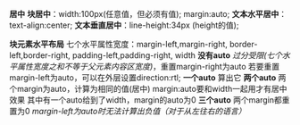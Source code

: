 **居中**
  **块居中**：width:100px(任意值，但必须有值);
              margin:auto;
  **文本水平居中**：text-align:center;
  **文本垂直居中**：line-height:34px (height的值);


**块元素水平布局**
    七个水平属性宽度：margin-left,margin-right,
                    border-left,border-right,
                    padding-left,padding-right,
                    width
  **没有auto**
    *过分受限(七个水平属性宽度之和不等于父元素内容区宽度)*，重置margin-right为auto
    若要重置margin-left为auto，可以在外层设置direction:rtl;
  **一个auto**
    算出它
  **两个auto**
    两个margin为auto，计算为相同的值(居中)  margin:auto要和width一起用才有居中效果
    其中有一个auto给到了width，margin的auto为0
  **三个auto**
    两个margin都重置为0
  *margin-left为auto时无法计算出负值（对于从左往右的语言）*




